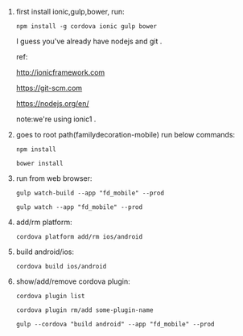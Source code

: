 1. first install ionic,gulp,bower, run:

	`npm install -g cordova ionic gulp bower`

	I guess you've already have nodejs and git .

	ref:

	http://ionicframework.com

	https://git-scm.com
	
	https://nodejs.org/en/

	note:we're using ionic1 .

2. goes to root path(familydecoration-mobile) run below commands:

	`npm install`

	`bower install`

3. run from web browser:

	`gulp watch-build --app "fd_mobile" --prod`

	`gulp watch --app "fd_mobile" --prod`

4. add/rm platform:
	
	`cordova platform add/rm ios/android`

5. build android/ios:

	`cordova build ios/android`

6. show/add/remove cordova plugin:

	`cordova plugin list`

	`cordova plugin rm/add some-plugin-name`


	`gulp --cordova "build android" --app "fd_mobile" --prod`

	